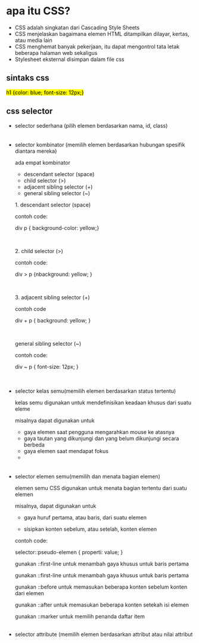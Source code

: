 <h1>apa itu CSS?</h1>

<ul>
    <li>CSS adalah singkatan dari Cascading Style Sheets</li>
    <li>CSS menjelaskan bagaimana elemen HTML ditampilkan dilayar, kertas, atau media lain</li>
    <li>CSS menghemat banyak pekerjaan, itu dapat mengontrol tata letak beberapa halaman web sekaligus</li>
    <li>Stylesheet eksternal disimpan dalam file css</li>
</ul>

<h2>sintaks css</h2>
<p>
<mark>
h1 {color: blue; font-size: 12px;}
</mark>
</p>

<h2>css selector</h2>
 <ul>
    <li>selector sederhana (pilih elemen berdasarkan nama, id, class)</li>
    <br><br>
    <li>
        selector kombinator (memilih elemen berdasarkan hubungan spesifik diantara mereka)
        <p>ada empat kombinator </p>
        <ul>
            <li>descendant selector (space)</li>
            <li>child selector (>)</li>
            <li>adjacent sibling selector (+)</li>
            <li>general sibling selector (~)</li>
        </ul>
        <p>1. descendant selector (space)</p>
        <p>contoh code:</p>
        <p>div p { background-color: yellow;}</p>
        <br>
        <p>2. child selector (>)</p>
        <p>contoh code:</p>
        <p>div > p {nbackground: yellow; }</p>
        <br>
        <p>3. adjacent sibling selector (+)</p>
        <p>contoh code</p>
        <p>div + p { background: yellow; } </p>
        <br>
        <p>general sibling selector (~)</p>
        <p>contoh code:</p>
        <p>div ~ p { font-size: 12px; }</p>
    </li>
    <br><br>
    <li>
        selector kelas semu(memilih elemen berdasarkan status tertentu)
        <p>kelas semu digunakan untuk mendefinisikan keadaan khusus dari suatu eleme</p>
        <p>misalnya dapat digunakan untuk</p>
        <ul>
            <li>gaya elemen saat pengguna mengarahkan mouse ke atasnya</lo>
            <li>gaya tautan yang dikunjungi dan yang belum dikunjungi secara berbeda</li>
            <li>gaya elemen saat mendapat fokus<li>
        </ul>
        </li>
    <br><br>
    <li>
        selector elemen semu(memilih dan menata bagian elemen)
    <p>elemen semu CSS digunakan untuk menata bagian tertentu dari suatu elemen</p>
    <p>misalnya, dapat digunakan untuk</p>
    <ul>
        <li>gaya huruf pertama, atau baris, dari suatu elemen</p>
        <li>sisipkan konten sebelum, atau setelah, konten elemen</p>
    </ul>
    <p> contoh code:</p>
    <p>
    selector::pseudo-elemen {
        properti: value;
    }
    <p>gunakan ::first-line untuk menambah gaya khusus untuk baris pertama</p>
    <p>gunakan ::first-line untuk menambah gaya khusus untuk baris pertama</p>
    <p>gunakan ::before untuk memasukan beberapa konten sebelum konten dari elemen</p>
    <p>gunakan ::after untuk memasukan beberapa konten setekah isi elemen</p>
    <p>gunakan ::marker untuk memilih penanda daftar item</p>
    
</p>
    </li>
    <br>
    <li>selector attribute (memilih elemen berdasarkan attribut atau nilai attribut</li>
</ul>
